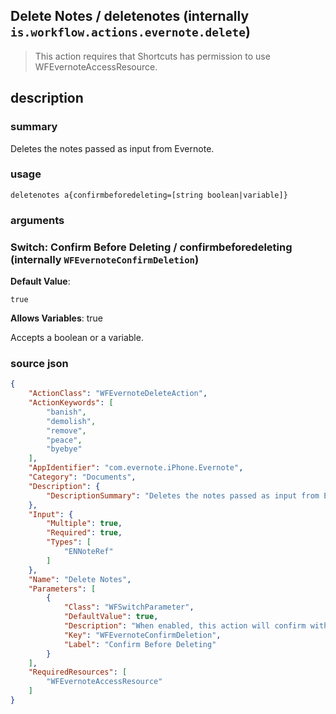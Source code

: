 
## Delete Notes / deletenotes (internally `is.workflow.actions.evernote.delete`)


> This action requires that Shortcuts has permission to use WFEvernoteAccessResource.


## description
### summary
Deletes the notes passed as input from Evernote.


### usage
`deletenotes a{confirmbeforedeleting=[string boolean|variable]}`

### arguments
### Switch: Confirm Before Deleting / confirmbeforedeleting (internally `WFEvernoteConfirmDeletion`)
**Default Value**:
```
true
```
**Allows Variables**: true



Accepts a boolean
or a variable.

### source json

```json
{
	"ActionClass": "WFEvernoteDeleteAction",
	"ActionKeywords": [
		"banish",
		"demolish",
		"remove",
		"peace",
		"byebye"
	],
	"AppIdentifier": "com.evernote.iPhone.Evernote",
	"Category": "Documents",
	"Description": {
		"DescriptionSummary": "Deletes the notes passed as input from Evernote."
	},
	"Input": {
		"Multiple": true,
		"Required": true,
		"Types": [
			"ENNoteRef"
		]
	},
	"Name": "Delete Notes",
	"Parameters": [
		{
			"Class": "WFSwitchParameter",
			"DefaultValue": true,
			"Description": "When enabled, this action will confirm with you before deleting notes from Evernote. You'll always be asked for confirmation when deleting 10 notes or more at a time.",
			"Key": "WFEvernoteConfirmDeletion",
			"Label": "Confirm Before Deleting"
		}
	],
	"RequiredResources": [
		"WFEvernoteAccessResource"
	]
}
```
